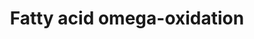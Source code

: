 ---
annotations:
- type: Pathway Ontology
  value: fatty acid omega degradation pathway
authors:
- Evelo
- MaintBot
- Thomas
- Christine Chichester
- Eweitz
description: ''
last-edited: 2021-05-23
organisms:
- Mus musculus
redirect_from:
- /index.php/Pathway:WP33
- /instance/WP33
schema-jsonld:
- '@context': https://schema.org/
  '@id': https://wikipathways.github.io/pathways/WP33.html
  '@type': Dataset
  creator:
    '@type': Organization
    name: WikiPathways
  description: ''
  keywords:
  - Adh7
  - ADH1C
  - ADH6
  - CYP4A11
  - Adh4
  - Cyp2e1
  - CYP2A6
  - ADH1B
  - Cyp1a2
  - Cyp1a1
  - CYP2D6
  - Aldh2
  - ADH1A
  - Aldh1a1
  - CYP3A4
  license: CC0
  name: Fatty acid omega-oxidation
seo: CreativeWork
title: Fatty acid omega-oxidation
wpid: WP33
---